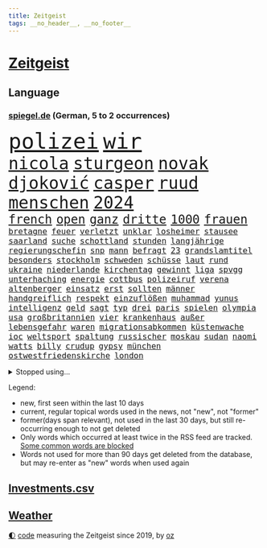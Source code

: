```yaml
---
title: Zeitgeist
tags: __no_header__, __no_footer__
---
```


# [Zeitgeist](https://oliz.io/zeitgeist/)

## Language

<h3><a href="https://www.spiegel.de" target="_blank">spiegel.de</a> (German, 5 to 2 occurrences)</h3>
<p style="font-family:monospace">
<span style="font-size:32pt"><a href="news_links.html#polizei" class="current">polizei</a></span>
<span style="font-size:32pt"><a href="news_links.html#wir" class="current">wir</a></span>
<br>
<span style="font-size:25pt"><a href="news_links.html#nicola" class="current">nicola</a></span>
<span style="font-size:25pt"><a href="news_links.html#sturgeon" class="current">sturgeon</a></span>
<span style="font-size:25pt"><a href="news_links.html#novak" class="current">novak</a></span>
<span style="font-size:25pt"><a href="news_links.html#djoković" class="current">djoković</a></span>
<span style="font-size:25pt"><a href="news_links.html#casper" class="new">casper</a></span>
<span style="font-size:25pt"><a href="news_links.html#ruud" class="new">ruud</a></span>
<span style="font-size:25pt"><a href="news_links.html#menschen" class="current">menschen</a></span>
<span style="font-size:25pt"><a href="news_links.html#2024" class="current">2024</a></span>
<br>
<span style="font-size:18pt"><a href="news_links.html#french" class="current">french</a></span>
<span style="font-size:18pt"><a href="news_links.html#open" class="current">open</a></span>
<span style="font-size:18pt"><a href="news_links.html#ganz" class="current">ganz</a></span>
<span style="font-size:18pt"><a href="news_links.html#dritte" class="current">dritte</a></span>
<span style="font-size:18pt"><a href="news_links.html#1000" class="current">1000</a></span>
<span style="font-size:18pt"><a href="news_links.html#frauen" class="current">frauen</a></span>
<br>
<span style="font-size:12pt"><a href="news_links.html#bretagne" class="new">bretagne</a></span>
<span style="font-size:12pt"><a href="news_links.html#feuer" class="current">feuer</a></span>
<span style="font-size:12pt"><a href="news_links.html#verletzt" class="current">verletzt</a></span>
<span style="font-size:12pt"><a href="news_links.html#unklar" class="current">unklar</a></span>
<span style="font-size:12pt"><a href="news_links.html#losheimer" class="new">losheimer</a></span>
<span style="font-size:12pt"><a href="news_links.html#stausee" class="current">stausee</a></span>
<span style="font-size:12pt"><a href="news_links.html#saarland" class="current">saarland</a></span>
<span style="font-size:12pt"><a href="news_links.html#suche" class="current">suche</a></span>
<span style="font-size:12pt"><a href="news_links.html#schottland" class="current">schottland</a></span>
<span style="font-size:12pt"><a href="news_links.html#stunden" class="current">stunden</a></span>
<span style="font-size:12pt"><a href="news_links.html#langjährige" class="current">langjährige</a></span>
<span style="font-size:12pt"><a href="news_links.html#regierungschefin" class="current">regierungschefin</a></span>
<span style="font-size:12pt"><a href="news_links.html#snp" class="current">snp</a></span>
<span style="font-size:12pt"><a href="news_links.html#mann" class="current">mann</a></span>
<span style="font-size:12pt"><a href="news_links.html#befragt" class="current">befragt</a></span>
<span style="font-size:12pt"><a href="news_links.html#23" class="current">23</a></span>
<span style="font-size:12pt"><a href="news_links.html#grandslamtitel" class="new">grandslamtitel</a></span>
<span style="font-size:12pt"><a href="news_links.html#besonders" class="current">besonders</a></span>
<span style="font-size:12pt"><a href="news_links.html#stockholm" class="current">stockholm</a></span>
<span style="font-size:12pt"><a href="news_links.html#schweden" class="current">schweden</a></span>
<span style="font-size:12pt"><a href="news_links.html#schüsse" class="current">schüsse</a></span>
<span style="font-size:12pt"><a href="news_links.html#laut" class="current">laut</a></span>
<span style="font-size:12pt"><a href="news_links.html#rund" class="current">rund</a></span>
<span style="font-size:12pt"><a href="news_links.html#ukraine" class="current">ukraine</a></span>
<span style="font-size:12pt"><a href="news_links.html#niederlande" class="current">niederlande</a></span>
<span style="font-size:12pt"><a href="news_links.html#kirchentag" class="new">kirchentag</a></span>
<span style="font-size:12pt"><a href="news_links.html#gewinnt" class="current">gewinnt</a></span>
<span style="font-size:12pt"><a href="news_links.html#liga" class="current">liga</a></span>
<span style="font-size:12pt"><a href="news_links.html#spvgg" class="new">spvgg</a></span>
<span style="font-size:12pt"><a href="news_links.html#unterhaching" class="new">unterhaching</a></span>
<span style="font-size:12pt"><a href="news_links.html#energie" class="current">energie</a></span>
<span style="font-size:12pt"><a href="news_links.html#cottbus" class="new">cottbus</a></span>
<span style="font-size:12pt"><a href="news_links.html#polizeiruf" class="current">polizeiruf</a></span>
<span style="font-size:12pt"><a href="news_links.html#verena" class="current">verena</a></span>
<span style="font-size:12pt"><a href="news_links.html#altenberger" class="new">altenberger</a></span>
<span style="font-size:12pt"><a href="news_links.html#einsatz" class="current">einsatz</a></span>
<span style="font-size:12pt"><a href="news_links.html#erst" class="current">erst</a></span>
<span style="font-size:12pt"><a href="news_links.html#sollten" class="current">sollten</a></span>
<span style="font-size:12pt"><a href="news_links.html#männer" class="current">männer</a></span>
<span style="font-size:12pt"><a href="news_links.html#handgreiflich" class="new">handgreiflich</a></span>
<span style="font-size:12pt"><a href="news_links.html#respekt" class="current">respekt</a></span>
<span style="font-size:12pt"><a href="news_links.html#einzuflößen" class="new">einzuflößen</a></span>
<span style="font-size:12pt"><a href="news_links.html#muhammad" class="new">muhammad</a></span>
<span style="font-size:12pt"><a href="news_links.html#yunus" class="new">yunus</a></span>
<span style="font-size:12pt"><a href="news_links.html#intelligenz" class="current">intelligenz</a></span>
<span style="font-size:12pt"><a href="news_links.html#geld" class="current">geld</a></span>
<span style="font-size:12pt"><a href="news_links.html#sagt" class="current">sagt</a></span>
<span style="font-size:12pt"><a href="news_links.html#typ" class="current">typ</a></span>
<span style="font-size:12pt"><a href="news_links.html#drei" class="current">drei</a></span>
<span style="font-size:12pt"><a href="news_links.html#paris" class="current">paris</a></span>
<span style="font-size:12pt"><a href="news_links.html#spielen" class="current">spielen</a></span>
<span style="font-size:12pt"><a href="news_links.html#olympia" class="current">olympia</a></span>
<span style="font-size:12pt"><a href="news_links.html#usa" class="current">usa</a></span>
<span style="font-size:12pt"><a href="news_links.html#großbritannien" class="current">großbritannien</a></span>
<span style="font-size:12pt"><a href="news_links.html#vier" class="current">vier</a></span>
<span style="font-size:12pt"><a href="news_links.html#krankenhaus" class="current">krankenhaus</a></span>
<span style="font-size:12pt"><a href="news_links.html#außer" class="current">außer</a></span>
<span style="font-size:12pt"><a href="news_links.html#lebensgefahr" class="current">lebensgefahr</a></span>
<span style="font-size:12pt"><a href="news_links.html#waren" class="current">waren</a></span>
<span style="font-size:12pt"><a href="news_links.html#migrationsabkommen" class="new">migrationsabkommen</a></span>
<span style="font-size:12pt"><a href="news_links.html#küstenwache" class="current">küstenwache</a></span>
<span style="font-size:12pt"><a href="news_links.html#ioc" class="current">ioc</a></span>
<span style="font-size:12pt"><a href="news_links.html#weltsport" class="current">weltsport</a></span>
<span style="font-size:12pt"><a href="news_links.html#spaltung" class="current">spaltung</a></span>
<span style="font-size:12pt"><a href="news_links.html#russischer" class="current">russischer</a></span>
<span style="font-size:12pt"><a href="news_links.html#moskau" class="current">moskau</a></span>
<span style="font-size:12pt"><a href="news_links.html#sudan" class="current">sudan</a></span>
<span style="font-size:12pt"><a href="news_links.html#naomi" class="new">naomi</a></span>
<span style="font-size:12pt"><a href="news_links.html#watts" class="new">watts</a></span>
<span style="font-size:12pt"><a href="news_links.html#billy" class="current">billy</a></span>
<span style="font-size:12pt"><a href="news_links.html#crudup" class="new">crudup</a></span>
<span style="font-size:12pt"><a href="news_links.html#gypsy" class="new">gypsy</a></span>
<span style="font-size:12pt"><a href="news_links.html#münchen" class="current">münchen</a></span>
<span style="font-size:12pt"><a href="news_links.html#ostwestfriedenskirche" class="new">ostwestfriedenskirche</a></span>
<span style="font-size:12pt"><a href="news_links.html#london" class="current">london</a></span>
</p>
<details>
<summary>Stopped using...</summary>
<p class="former" style="font-size:12pt">
bedeuten(962) co₂(962) entschuldigt(962) geliefert(962) positionen(962) bemüht(961) fdpchef(961) hinweisen(961) klimawandels(961) verluste(961) alarm(960) aussage(960) gewissen(960) hervor(960) magdeburg(960) geworfen(959) rheinlandpfalz(959) verweigert(959) welle(959) argumente(958) bekanntesten(958) fühlen(958) löhne(958) meldete(958) weltkrieg(958) entwurf(957) hinaus(957) schwangerschaft(957) tötete(957) versprach(957) weiße(957) ausländische(956) beschimpft(956) drosten(956) klein(956) lastwagen(956) tom(956) eindruck(955) kanzleramt(955) kurzem(955) oberste(955) verkauf(955) verschiebt(955) dominiert(954) gefährlicher(954) kontrolliert(954) sogenannte(954) tschechien(954) bayerns(953) carsten(953) lügen(953) standort(953) tausend(953) tiktok(953) begründung(952) fahrrad(952) großbritanniens(952) kiel(952) rtl(952) schüssen(952) unmut(952) vorliegt(952) alpen(951) badenwürttembergs(951) bmw(951) christine(951) david(951) engagement(951) höchste(951) jüngste(951) nominiert(951) verbreiten(951) bahnhof(950) gutachten(950) verhängen(950) bestimmten(949) falsch(949) gegenteil(949) stärke(949) bestehen(948) gestrichen(948) lebte(948) stets(948) mitteln(947) mode(947) problemen(947) gering(946) meist(946) 600(945) amnesty(945) lkw(945) umsatz(945) aktivistin(944) missbraucht(944) zugelassen(944) besuchen(943) echten(943) fußballprofi(943) tokio(943) milliarde(942) trafen(942) nachgewiesen(941) bewegen(940) gesamten(940) ereignisse(939) kontakte(939) em(938) kooperation(938) dran(935) umgeht(935) vorgänger(935) rollt(934) empfängt(933) spiegelumfrage(933) bürgerinnen(931) stress(930) ähnlich(930) journalist(929) schneider(929) unzufrieden(928) ämter(926) angeboten(924) abhängig(918) 91(914) verpasste(913) überfall(910) empfangen(908) bbc(904) last(895) einfache(888) berichtete(863) räumte(847) konfrontation(839) belästigung(826) verantwortliche(796) erschoss(789) unis(767) willkommen(760) umständen(759) notenbank(721) kontinent(718) drohende(711) 72(685) zugestimmt(670) bedankt(667) flut(667) gremium(667) gesund(658) amoklauf(656) komitee(654) 120(653) highlights(650) wirtschaftskrise(632) hoffenheim(631) moderner(627) kritischen(625) universität(618) gesetzentwurf(612) royals(612) games(607) vorteil(605) söders(603) bekräftigt(601) schulden(600) mehrfamilienhaus(590) bettina(586) bahnen(585) empfehlen(584) betrunken(583) gewachsen(576) strackzimmermann(576) größtem(574) magazin(572) radikaler(568) inklusive(564) gletscher(561) ostukraine(560) kürzer(555) coaching(553) gewaltsamen(547) akw(544) auseinandersetzungen(540) guterres(535) schloss(532) motive(529) oligarchen(526) kretschmann(525) kriegs(523) zustimmung(523) teuerung(519) öffentlichrechtlichen(519) marieagnes(513) bat(509) australier(501) stuhl(500) wild(499) überwachung(498) verschwinden(494) einfachen(493) gerichte(490) buckinghampalast(479) herausgefunden(478) afrikanischen(476) filmemacher(476) melnyk(475) journalismus(473) tempolimit(473) geiselnahme(472) überzeugung(470) ordnet(469) abseits(463) versteckte(463) betrugs(460) sitz(459) absagen(453) geplanter(452) verschwörung(442) sanktioniert(439) empfang(437) nukleare(437) betrieben(436) töchter(435) söhne(432) saporischschja(430) klassenzimmer(427) lindners(427) breiten(425) iranische(422) bewusst(421) prominenter(421) koch(420) modernen(420) lohn(418) braunschweig(416) fair(414) ten(414) zuflucht(412) auslösen(410) abgrund(408) erlauben(408) g20(408) talent(408) ertrinken(407) spannung(407) fußballerinnen(406) schwarzes(403) großmutter(396) beliebtesten(395) filialen(391) hammer(386) franken(384) halt(383) discounter(377) gepäck(376) prominenten(374) würdigt(373) carlo(372) lösungen(369) 8(365) chefs(364) lidl(363) 80000(362) zeremonie(362) 110(361) kaiserslautern(361) budapest(359) steuerzahler(359) erdoğans(357) verklagen(357) verhaftung(353) save(352) geschäftsmodell(349) oklahoma(349) galten(348) künstlichen(346) knapper(345) andrew(344) grundschule(344) 86(342) camilla(342) massenproteste(341) update(340) mitgeteilt(339) notaufnahme(339) valley(339) nahrung(337) neustart(337) standards(337) fehlten(336) mob(334) alzheimer(333) persönlicher(333) verbraucherzentrale(332) zuwanderung(332) krebserkrankung(331) sehe(327) 27jährige(326) fragwürdig(325) uneins(324) verspottet(324) dramatische(323) image(323) heißer(319) solches(318) us(318) erlegen(317) schwede(314) musikerin(312) fasst(310) repressionen(310) zurückhaltung(310) legal(309) starkwatzinger(309) einschlag(308) ähnlichen(308) angespannt(306) umweltschützer(305) eukommissar(304) freigabe(304) klimaschützer(304) ältesten(304) tode(302) scheiterten(301) subventionen(301) etlichen(299) technisch(299) unterkunft(299) erhielten(294) scheiden(294) daneben(292) diana(292) aufstand(291) twitteraccount(289) nebenwirkungen(288) neukölln(288) vogelgrippe(287) raten(285) shitstorm(285) 25000(284) oleksij(284) hetze(283) hinrichtung(283) einziges(282) marvin(281) gründete(279) raketenangriffen(278) fußballprofis(277) harmlos(277) ticketpreise(276) atomkraftwerk(275) wenigstens(272) schwachstellen(271) erforderlich(266) vergisst(265) entstehen(262) angler(261) behindert(261) überreste(260) ereignet(259) kündigung(259) stephan(259) durant(255) bauart(254) gewaltsam(254) listen(254) unionsfraktion(254) feierten(253) roboter(253) moralische(252) makejew(250) raumfahrt(247) fliegt(246) johan(244) halbzeit(242) stützt(241) beherrscht(240) wohnraum(240) fußballfans(239) krone(239) spiels(239) windsor(239) angesehen(238) caroline(238) königshaus(237) finanzkrise(236) kurswechsel(235) phoenix(235) silva(235) fortschritte(234) direktor(233) geschenke(233) handball(233) lkwfahrer(233) schwächt(233) abgeordneter(232) elektronische(232) wählt(232) eineinhalb(231) neymar(231) sportdirektor(231) verfängt(231) ukrainefeldzug(230) kocht(224) schmeckt(224) bahnmitarbeiter(223) eingezogen(223) menschenrechtsaktivisten(223) auszeichnung(222) zielt(222) bonbons(218) falschinformationen(218) verankert(218) weltbank(218) entladen(217) machtlos(216) abgewählt(215) missionen(214) beworfen(207) geschmack(205) misstrauen(203) p(203) designierte(202) großereignis(202) autorinnen(201) flüchtlingsheim(201) beantragen(199) del(199) diversität(199) antreibt(198) ausreise(198) gwyneth(198) paltrow(198) orden(197) armin(196) interessieren(195) palmer(195) zigaretten(194) antibiotika(193) one(192) chinareise(191) fdpverkehrsminister(191) spion(191) kritisierten(190) milliardenverlust(190) ausgemacht(187) diplomatie(187) figuren(187) sms(187) bowie(186) wohnungsnot(186) antisemitischen(185) unerlaubt(185) sieges(182) chefposten(181) abbauen(180) serbische(180) vollsperrung(180) bosch(179) pop(179) iwf(178) i̇mamoğlu(178) rivalität(178) abgründe(177) infantino(177) wachsenden(177) dallas(176) mediathek(176) segler(175) bildchefredakteur(174) lauter(174) regimekritiker(174) entzweit(172) monatelangen(172) siebte(172) buenos(170) interviews(170) nutzerinnen(170) singen(170) aufpassen(169) studio(169) server(168) wein(168) gianni(167) klimakleber(167) kritikern(166) produkten(166) gestalten(165) korruptionsermittlungen(165) kurzzeitig(165) lehnten(164) affen(163) sinnbild(163) 2009(162) flaggen(162) geraubt(162) ungewöhnliches(162) wirklichkeit(162) schieflage(160) supermarkt(160) ubahn(160) absolut(159) frauenproblem(159) naturschützer(159) professionell(159) lahmlegen(157) militärbasis(157) pakistans(157) tvserie(157) erwähnt(156) fußgänger(156) gekündigt(156) ausbleibende(155) nina(155) 16jährige(154) belgier(154) eröffnen(154) munitionsbeschaffung(153) suv(153) 2028(152) datenschützer(152) ähnlicher(152) 26jähriger(151) anzugreifen(151) bedauern(151) gerüchten(151) preisbremsen(151) fynn(150) informieren(150) kliemann(150) trieb(150) einkaufszentrum(149) lizenz(149) reisebus(149) säuglinge(149) perfekten(148) gängige(147) abschwächen(146) beeindruckt(146) beliebter(146) entnommen(146) jva(146) lockt(146) sportlerinnen(146) attentäter(145) gleichem(145) kundschaft(145) geiseln(144) gigantische(144) heimische(144) uwe(144) käse(143) pionier(143) transparent(143) vergab(143) verspannungen(143) voraussetzung(143) krebstherapie(142) naher(142) verzehr(142) csupolitiker(141) feldern(141) gittern(141) sprengsatz(141) todesliste(141) aires(140) todesursache(140) bußgeld(139) genehmigungen(139) gerüstet(139) schätzungsweise(139) umzug(139) veränderte(139) gelder(138) lüdenscheid(138) privat(138) ignorieren(137) wucht(137) abläuft(136) staatsgebiet(136) googles(135) grundnahrungsmittel(134) ressourcen(134) straßenbahn(134) emotionale(133) männlichen(133) nachbarländern(133) amtsantritt(132) geheimnisse(132) indizien(131) autobahnbrücke(130) gelaunt(129) parlamentarischen(129) parteifreund(129) geldbuße(128) prinzen(128) abendessen(127) aufwind(127) verfolgten(127) aufträgen(126) geldgeber(126) bad(125) rückgrat(125) gesichtet(124) marode(124) zweck(124) knappheit(123) sprüche(123) temperatur(123) umweltministerin(123) unterirdische(123) 33jährige(122) 34jährige(122) flensburg(122) griffen(122) charlotte(121) krebsmedikamente(121) fatalen(120) wayne(120) automarkt(119) floh(119) a3(118) entsprechende(118) vorwerfen(118) übers(118) liebt(117) busch(116) jene(116) renten(116) landesweite(115) ma(115) unbekannt(115) bundesligisten(114) derby(114) entsprechenden(114) gewünscht(114) solange(114) sticht(114) südsudan(114) flüchtlingspolitik(113) kassierte(113) chatbot(112) filmen(112) geo(112) queensland(112) erinnerungslücken(111) verhandelte(111) baden(110) gedient(110) geldtransporter(110) spiegelredakteurin(110) unfallzahlen(110) eskalierte(109) verfügbar(109) antonio(108) dragshows(108) marin(108) medienbranche(108) polizeiangaben(108) steigert(108) stieß(108) akt(107) helsinki(107) bundesbildungsministerin(106) deklassiert(105) lagerfeld(105) monden(105) pflegen(105) abzocke(104) ambitionen(104) sanken(104) begreifen(103) hinzugefügt(103) ländlichen(103) skulptur(103) vermeintliche(103) gültige(102) landtagswahl(102) besprechen(101) erneuerbaren(101) arts(100) copa(100) panik(100) vonovia(100) wahrscheinlichkeit(100) abstiegskampf(99) anzeigen(99) felipe(99) spielerinnen(99) traurig(99) tschechische(99) dissens(98) h5n1(98) beansprucht(97) gekrönt(97) magen(97) neapel(97) regierungsparteien(97) herrmanns(96) italienisches(96) parteiaustritt(96) reschke(96) seltenen(96) wagnersöldnern(96) dramatischer(95) sogenannter(94) taktische(94) 51(93) abgeraten(92) registrieren(92) trier(92) verzögerung(92) bürogebäude(91) fachteam(91) kürt(91) simone(91) spiegelcartoonisten(91) stange(91) stärkt(91) ausrichtung(90) ausspähen(90) gestehen(90) hausbrand(90) parade(90) philippe(90) desinfektionsmittel(89) organe(89) säugling(89) weiblichen(89) eigner(88) sprachtests(88) sprünge(88) fahrern(87) förster(87) geredet(87) heutzutage(87) leerer(87) pianist(87) rezension(87) sicherheitslage(87) stasi(87) zuschüsse(87) abschiebung(86) blasphemie(86) coup(86) klubführung(86) lieferte(86) miniatur(86) mitglieds(86) music(86) teufel(86) verstoß(86) weltmeisterin(86) wertvollste(86) crews(85) entweder(85) pharmakonzern(85) suns(85) universum(85) befürworter(84) good(84) höhle(84) kontinente(84) sed(84) tui(84) zustehen(84) zylindrische(84) argumentation(83) aufgerüstet(83) backen(83) beigetragen(83) bußgelder(83) genervt(83) jessica(83) landesgrenzen(83) menschliche(83) reddit(83) élysée(83) ökonomin(83) can(82) disziplin(82) epoche(82) haushaltsstreit(82) kontrollierten(82) popsuperstar(82) schulklasse(82) sexuelles(82) wang(82) yi(82) autoindustrie(81) deklassierte(81) giftige(81) jusochefin(81) leichtathletik(81) meeresspiegel(81) preisverleihung(81) rosenthal(81) spitzenkandidat(81) stürme(81) südostasien(81) trunkenheit(81) überforderung(81) anarchie(80) aufgestaut(80) feiernde(80) neidisch(80) planungssicherheit(80) schlappe(80) zugesagte(80) autobahnausbau(79) gier(79) gropp(79) höhepunkt(79) lemon(79) mehrfacher(79) praktikantin(79) reint(79) rückzugsort(79) wirbelstürme(79) zubereitung(79) affleck(78) jüngster(78) kurznachrichten(78) randalierer(78) rührt(78) bahnübergang(77) ebbe(77) erwecken(77) henrik(77) söldnerchef(77) gegnerischen(76) gestohlene(76) herbe(76) konstruktive(76) nützlich(76) tragischen(76) wassermangel(76) wohngebiete(76) beitragszahler(75) gabel(75) hildesheim(75) itunternehmer(75) kassen(75) klopps(75) nairobi(75) regisseure(75) stach(75) zuzulassen(75) afrikanische(74) ausgelobt(74) eilig(74) eishockey(74) kantinen(74) kommendem(74) mensen(74) rio(74) schanelec(74) staatenbündnis(74) würmer(74) damaskus(73) energiepreisbremsen(73) laune(73) sitzenden(73) ssc(73) verwandt(73) athletinnen(72) geldquellen(72) obrador(72) regelt(72) reparieren(72) slowenien(72) golfer(71) katarina(71) aufzeichnungen(70) legalisierung(70) militärparade(70) rauer(70) schrank(70) ajay(69) banga(69) frankie(69) friedensbewegung(69) impfen(69) konkreter(69) missbrauchsfälle(69) pflegeversicherung(69) platzhirsche(69) stahlen(69) steuerpflichtige(69) talkshows(69) beliebtes(68) rahmede(68) spannenden(68) spdzentrale(68) take(68) waffenmesse(68) beitragszahlern(67) eidgenossen(67) erpressung(67) gewartet(67) handelsketten(67) patientenakte(67) schwacher(67) 12000(66) heizungspläne(66) industrien(66) klimagruppe(66) sheeran(66) slowakei(66) torte(66) transformation(66) vermissen(66) verzehrverbot(66) örtliche(66) date(65) elterngeld(65) it(65) leuchten(65) usbundesgericht(65) allzu(64) altkanzler(64) ostafrikanischen(64) wörter(64) abkühlung(63) operationen(63) qin(63) segeljacht(63) tariflöhne(63) verkehrsunternehmen(63) 81jähriger(62) gleichmäßig(62) raumfahrtagentur(62) usbundesstaats(62) bier(61) datensätze(61) getränk(61) kundgebungen(61) attraktive(60) delikatesse(60) missbrauchstaten(60) steinzeit(60) bezieht(59) genaue(59) helga(59) orchestra(59) sondersteuer(59) eilverfahren(58) eishockeyprofi(58) hehre(58) kontrollverlust(58) messengerdienst(58) molotowcocktails(58) nora(58) rückerstattungen(58) spektakulärer(58) topstars(58) apotheke(57) ermahnt(57) musikalisch(57) säule(57) aufteilung(56) bahnreisende(56) bestanden(56) dauerhafte(56) endometriose(56) gastronomie(56) gerast(56) gesundheitswesen(56) hitzerekord(56) kw(56) ministerpräsidentenkonferenz(56) sprengungen(56) tadschikistan(56) unerwünscht(56) unomenschenrechtsrat(56) westeuropa(56) zeichnete(56) bundeskriminalamt(55) dna(55) gedrosselt(55) kampfjet(55) nasenspray(55) terrorakt(55) verblüffender(55) verstößen(55) wehrmacht(55) fehlentscheidungen(54) gegenwind(54) kiste(54) kommandeur(54) prekär(54) schnellere(54) siedlungen(54) vermögenswerte(54) zeitreise(54) empfänger(53) faszinierend(53) flüchtlingshilfe(53) periode(53) personalentscheidung(53) portal(53) provisorischen(53) verschlingt(53) aktueller(52) einspruch(51) mercedesbenz(51) vergütungen(51) greenwashing(50) hyperschallwaffen(50) luna(50) algenteppich(49) deutliches(49) hakenkreuze(49) infizieren(49) jake(49) nominierung(49) professionelle(49) ultrarechten(49) bundeseigene(48) duschen(48) mails(48) oberverwaltungsgericht(48) raumschiff(48) trotzte(48) voice(48) vorzüge(48) belarussen(47) ecuadors(47) jpmorgan(47) lebensmittelpreise(47) militärstützpunkt(47) straflager(47) vermeintlich(47) ranch(46) 57jähriger(45) 84(45) begeisterung(45) boykottiert(45) glücksfall(45) magazins(45) riskieren(45) unrealistisch(45) wettkämpfen(45) challenges(44) prinzip(44) personenschutz(43) thron(43) unschuldig(43) atomunfall(42) elternkolumne(42) empfinden(42) gemälde(42) oberbayern(42) bankenturbulenzen(41) betonte(41) birgit(41) bundestags(41) diagnostiziert(41) klingelt(41) lohnerhöhung(41) webber(41) usbc(40) währungsfonds(40) beschworen(39) feiertage(39) fußballmanager(39) royalen(39) schillernden(39) verhandlungsrunden(39) verlesen(39) angehalten(38) kentucky(38) luftalarm(38) schottischen(38) trumpf(38) weltbevölkerung(38) 45jährigen(37) astronomen(37) differenzen(37) eier(37) feierlichkeiten(37) misere(37) staatsbürger(37) alibabagründer(36) monarch(36) nebenkläger(36) prekären(36) sprengstoff(36) files(35) fundstücke(35) liberaler(35) lustiger(35) oscarpreisträgerin(35) schmelzen(35) sorgerecht(35) wette(35) begrenzung(34) probiert(34) sanna(34) anonymer(33) bieter(33) bundeskriminalamts(33) eufirmen(33) geklappt(33) geopolitische(33) inzucht(33) nutzlos(33) schleusen(33) uswahl(33) constantin(32) durften(32) flecken(32) geldautomatensprenger(32) harold(32) juror(32) kanadische(32) koalitionsvertrag(32) logo(32) onkel(32) autopsie(31) fühle(31) nationalist(31) pflegebranche(31) psychischer(31) senden(31) ussender(31) aufgeladen(30) vorstadt(30) angibt(29) auferstehung(29) experiment(29) gefürchtet(29) homöopathie(29) militärfirma(29) tübingens(29) drogenkonsum(28) einsturz(28) kuchen(28) aufarbeiten(27) berührt(27) biermarke(27) exministerpräsident(27) npr(27) rammte(27) verwerfungen(27) zunge(27) 8000(26) chicago(26) kasachstan(26) mothers(26) rettungshubschrauber(26) sang(26) usunternehmen(26) ’ndrangheta(26) erzwungen(25) horror(25) rahmedetalbrücke(25) sonnenschutz(25) umtriebe(25) vormals(25) vorstandsvorsitzende(25) bewahrt(24) bürgerkriegs(24) dringende(24) skandalbank(24) söldner(24) texanischen(24) uranus(24) amokläufe(23) anspruchsvoll(23) durcheinanderbringen(23) haustür(22) machtkämpfe(22) radiosender(22) regalen(22) sprengmeister(22) wiederholten(22) bespitzeln(21) gedeckt(21) geldautomaten(21) konzernführung(21) kuba(21) kämen(21) lebenstraum(21) mustafa(21) nazideutschland(21) unberechenbar(21) uspolitiker(21) väter(21) xl(21) dreist(20) todesfällen(20) tvrechte(20) einfuhr(19) entzaubert(19) fußballmeisterschaft(19) jamie(19) mathias(19) spitzenkandidaten(19) südküste(19) begleitete(18) lobby(18) mach(18) miese(18) stromschlag(18) berechnung(17) derartigen(17) explodierte(17) monatlich(17) snooker(17) starship(17) tennisprofis(17) witt(17) brauer(16) löwe(16) preisgeld(16) problematisch(16) regierungen(16) sekte(16) sektenführer(16) solarenergie(16) verlorenem(16) überschatten(16) bahnunternehmen(15) berchtesgadener(15) delegierten(15) gegnern(15) geschrei(15) nachgesagt(15) omar(15) problemfall(15) trittbrettfahrer(15) verfangen(15) bundesgesundheitsminister(14) etablierten(14) louis(14) schief(14) pflastersteine(13) titelseite(13) wärmepumpengeschäft(13) aufgerollt(12) ausländer(12) back(12) champagner(12) evakuierte(12) flüchteten(12) gelyncht(12) investors(12) jahrhunderte(12) traurige(12) unterschätzt(12) abbey(11) adler(11) asylanträge(11) barbara(11) beraterin(11) diskutierten(11) ereignis(11) exbotschafter(11) innenpolitische(11) promille(11) trinke(11) tvmoderator(11) westminster(11)
</p>
</details>
<p>Legend:
<ul>
<li><span class="new">new</span>, first seen within the last 10 days</li>
<li><span class="current">current</span>, regular topical words used in the news, not "new", not "former"</li>
<li><span class="former">former(days span relevant)</span>, not used in the last 30 days, but still re-occurring enough to not get deleted</li>
<li>Only words which occurred at least twice in the RSS feed are tracked. <a href="language/filters.py">Some common words are blocked</a></li>
<li>Words not used for more than 90 days get deleted from the database, but may re-enter as "new" words when used again</li>
</ul>
</p>

## [Investments](investments.html)[.csv](investments.csv)

## [Weather](weather.html)

<footer>
<a href="javascript:toggleTheme()" class="nav">🌓</a>
<a href="https://github.com/ooz/zeitgeist">code</a> measuring the Zeitgeist since 2019, by <a href="https://oliz.io">oz</a>
</footer>
